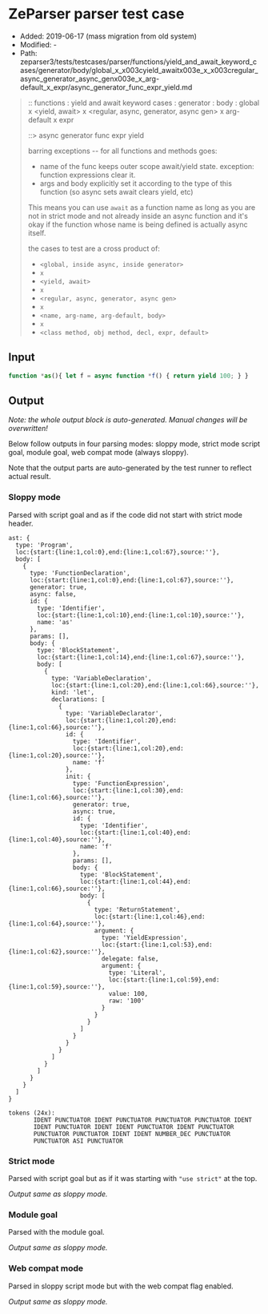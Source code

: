 # ZeParser parser test case

- Added: 2019-06-17 (mass migration from old system)
- Modified: -
- Path: zeparser3/tests/testcases/parser/functions/yield_and_await_keyword_cases/generator/body/global_x_x003cyield_awaitx003e_x_x003cregular_async_generator_async_genx003e_x_arg-default_x_expr/async_generator_func_expr_yield.md

> :: functions : yield and await keyword cases : generator : body : global x <yield, await> x <regular, async, generator, async gen> x arg-default x expr
>
> ::> async generator func expr yield
>
> barring exceptions -- for all functions and methods goes:
>
> - name of the func keeps outer scope await/yield state. exception: function expressions clear it.
> - args and body explicitly set it according to the type of this function (so async sets await clears yield, etc)
>
> This means you can use `await` as a function name as long as you are not in strict mode and not already inside an async function and it's okay if the function whose name is being defined is actually async itself.
>
> the cases to test are a cross product of:
>
> - `<global, inside async, inside generator>` 
> - `x` 
> - `<yield, await>`
> - `x` 
> - `<regular, async, generator, async gen>`
> - `x` 
> - `<name, arg-name, arg-default, body>`
> - `x`
> - `<class method, obj method, decl, expr, default>`

## Input

`````js
function *as(){ let f = async function *f() { return yield 100; } }
`````

## Output

_Note: the whole output block is auto-generated. Manual changes will be overwritten!_

Below follow outputs in four parsing modes: sloppy mode, strict mode script goal, module goal, web compat mode (always sloppy).

Note that the output parts are auto-generated by the test runner to reflect actual result.

### Sloppy mode

Parsed with script goal and as if the code did not start with strict mode header.

`````
ast: {
  type: 'Program',
  loc:{start:{line:1,col:0},end:{line:1,col:67},source:''},
  body: [
    {
      type: 'FunctionDeclaration',
      loc:{start:{line:1,col:0},end:{line:1,col:67},source:''},
      generator: true,
      async: false,
      id: {
        type: 'Identifier',
        loc:{start:{line:1,col:10},end:{line:1,col:10},source:''},
        name: 'as'
      },
      params: [],
      body: {
        type: 'BlockStatement',
        loc:{start:{line:1,col:14},end:{line:1,col:67},source:''},
        body: [
          {
            type: 'VariableDeclaration',
            loc:{start:{line:1,col:20},end:{line:1,col:66},source:''},
            kind: 'let',
            declarations: [
              {
                type: 'VariableDeclarator',
                loc:{start:{line:1,col:20},end:{line:1,col:66},source:''},
                id: {
                  type: 'Identifier',
                  loc:{start:{line:1,col:20},end:{line:1,col:20},source:''},
                  name: 'f'
                },
                init: {
                  type: 'FunctionExpression',
                  loc:{start:{line:1,col:30},end:{line:1,col:66},source:''},
                  generator: true,
                  async: true,
                  id: {
                    type: 'Identifier',
                    loc:{start:{line:1,col:40},end:{line:1,col:40},source:''},
                    name: 'f'
                  },
                  params: [],
                  body: {
                    type: 'BlockStatement',
                    loc:{start:{line:1,col:44},end:{line:1,col:66},source:''},
                    body: [
                      {
                        type: 'ReturnStatement',
                        loc:{start:{line:1,col:46},end:{line:1,col:64},source:''},
                        argument: {
                          type: 'YieldExpression',
                          loc:{start:{line:1,col:53},end:{line:1,col:62},source:''},
                          delegate: false,
                          argument: {
                            type: 'Literal',
                            loc:{start:{line:1,col:59},end:{line:1,col:59},source:''},
                            value: 100,
                            raw: '100'
                          }
                        }
                      }
                    ]
                  }
                }
              }
            ]
          }
        ]
      }
    }
  ]
}

tokens (24x):
       IDENT PUNCTUATOR IDENT PUNCTUATOR PUNCTUATOR PUNCTUATOR IDENT
       IDENT PUNCTUATOR IDENT IDENT PUNCTUATOR IDENT PUNCTUATOR
       PUNCTUATOR PUNCTUATOR IDENT IDENT NUMBER_DEC PUNCTUATOR
       PUNCTUATOR ASI PUNCTUATOR
`````

### Strict mode

Parsed with script goal but as if it was starting with `"use strict"` at the top.

_Output same as sloppy mode._

### Module goal

Parsed with the module goal.

_Output same as sloppy mode._

### Web compat mode

Parsed in sloppy script mode but with the web compat flag enabled.

_Output same as sloppy mode._
